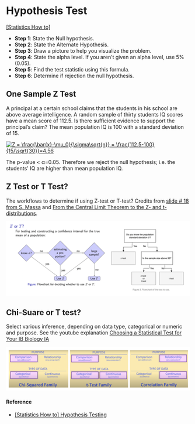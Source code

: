 
# Hypothesis Test

[[Statistics How to]][Hypothesis Testing]

* **Step 1**: State the Null hypothesis. 
* **Step 2**: State the Alternate Hypothesis.
* **Step 3**: Draw a picture to help you visualize the problem.
* **Step 4**: State the alpha level. If you aren’t given an alpha level, use 5% (0.05). 
* **Step 5**: Find the test statistic using this formula.
* **Step 6**: Determine if rejection the null hypothesis.






## One Sample Z Test

A principal at a certain school claims that the students in his school are above average intelligence. A random sample of thirty students IQ scores have a mean score of 112.5. Is there sufficient evidence to support the principal’s claim? The mean population IQ is 100 with a standard deviation of 15.

<a href="https://www.codecogs.com/eqnedit.php?latex=Z&space;=&space;\frac{\bar{x}-\mu_0}{\sigma\sqrt{n}}&space;=&space;\frac{112.5-100}{15/\sqrt{30}}=4.56" target="_blank"><img src="https://latex.codecogs.com/gif.latex?Z&space;=&space;\frac{\bar{x}-\mu_0}{\sigma\sqrt{n}}&space;=&space;\frac{112.5-100}{15/\sqrt{30}}=4.56" title="Z = \frac{\bar{x}-\mu_0}{\sigma\sqrt{n}} = \frac{112.5-100}{15/\sqrt{30}}=4.56" /></a>


The p-value < α=0.05. Therefore we reject the null hypothesis; i.e. the students' IQ are higher than mean population IQ.


## Z Test or T Test?

The workflows to determine if using Z-test or T-test? Credits from [slide # 18 from S. Massa](http://www.stats.ox.ac.uk/~massa/Lecture%2010.pdf) and [From the Central Limit Theorem to the Z- and t-distributions](https://towardsdatascience.com/introduction-tfrom-the-central-limit-theorem-to-the-z-and-t-distributions-66513defb175).

![](images/Z_T_test.png)


## Chi-Suare or T test?

Select various inference, depending on data type, categorical or numeric and purpose. See the youtube explanation [Choosing a Statistical Test for Your IB Biology IA](https://www.youtube.com/watch?v=ulk_JWckJ78)

![](images/category_test_1.png)



#### Reference

* [Hypothesis Testing]: https://www.statisticshowto.com/probability-and-statistics/hypothesis-testing/
[[Statistics How to] Hypothesis Testing](https://www.statisticshowto.com/probability-and-statistics/hypothesis-testing/)
